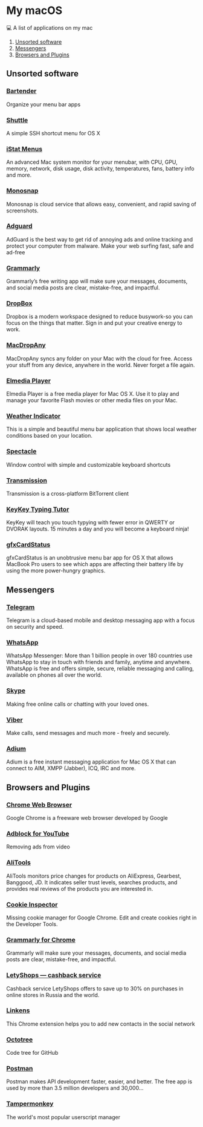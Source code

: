 # My macOS
💻 A list of applications on my mac

1. [Unsorted software](#unsorted-software)
2. [Messengers](#messengers)
3. [Browsers and Plugins](#browsers-and-plugins)

## Unsorted software
### [Bartender](https://www.macbartender.com/)
Organize your menu bar apps

### [Shuttle](http://fitztrev.github.io/shuttle/)
A simple SSH shortcut menu for OS X

### [iStat Menus](https://bjango.com/mac/istatmenus/)
An advanced Mac system monitor for your menubar, with CPU, GPU, memory, network, disk usage, disk activity, temperatures, fans, battery info and more.

### [Monosnap](https://monosnap.com/)
Monosnap is cloud service that allows easy, convenient, and rapid saving of screenshots.

### [Adguard](https://adguard.com)
AdGuard is the best way to get rid of annoying ads and online tracking and protect your computer from malware. Make your web surfing fast, safe and ad-free

### [Grammarly](https://www.grammarly.com)
Grammarly’s free writing app will make sure your messages, documents, and social media posts are clear, mistake-free, and impactful.

### [DropBox](https://dropbox.com)
Dropbox is a modern workspace designed to reduce busywork-so you can focus on the things that matter. Sign in and put your creative energy to work.

### [MacDropAny](http://www.zibity.com/macdropany.html)
MacDropAny syncs any folder on your Mac with the cloud for free. Access your stuff from any device, anywhere in the world. Never forget a file again.

### [Elmedia Player](https://mac.eltima.com/media-player.html)
Elmedia Player is a free media player for Mac OS X. Use it to play and manage your favorite Flash movies or other media files on your Mac.

### [Weather Indicator](https://itunes.apple.com/us/app/weather-indicator/id1181817945)
This is a simple and beautiful menu bar application that shows local weather conditions based on your location.

### [Spectacle](https://www.spectacleapp.com/)
Window control with simple and customizable keyboard shortcuts

### [Transmission](https://transmissionbt.com/)
Transmission is a cross-platform BitTorrent client

### [KeyKey Typing Tutor](http://keykey.ninja/)
KeyKey will teach you touch typying with fewer error in QWERTY or DVORAK layouts. 15 minutes a day and you will become a keyboard ninja!

### [gfxCardStatus](https://gfx.io/)
gfxCardStatus is an unobtrusive menu bar app for OS X that allows MacBook Pro users to see which apps are affecting their battery life by using the more power-hungry graphics.

## Messengers
### [Telegram](https://telegram.org/)
Telegram is a cloud-based mobile and desktop messaging app with a focus on security and speed.

### [WhatsApp](https://www.whatsapp.com/)
WhatsApp Messenger: More than 1 billion people in over 180 countries use WhatsApp to stay in touch with friends and family, anytime and anywhere. WhatsApp is free and offers simple, secure, reliable messaging and calling, available on phones all over the world.

### [Skype](https://skype.com/)
Making free online calls or chatting with your loved ones.

### [Viber](https://www.viber.com/)
Make calls, send messages and much more - freely and securely.

### [Adium](https://adium.im/)
Adium is a free instant messaging application for Mac OS X that can connect to AIM, XMPP (Jabber), ICQ, IRC and more.

## Browsers and Plugins

### [Chrome Web Browser](https://www.google.com/chrome/)
Google Chrome is a freeware web browser developed by Google

### [Adblock for YouTube](https://chrome.google.com/webstore/detail/adblock-for-youtube/cmedhionkhpnakcndndgjdbohmhepckk)
Removing ads from video

### [AliTools](https://alitools.io)
AliTools monitors price changes for products on AliExpress, Gearbest, Banggood, JD. It indicates seller trust levels, searches products, and provides real reviews of the products you are interested in.

### [Cookie Inspector](https://chrome.google.com/webstore/detail/cookie-inspector/jgbbilmfbammlbbhmmgaagdkbkepnijn)
Missing cookie manager for Google Chrome. Edit and create cookies right in the Developer Tools.

### [Grammarly for Chrome](https://chrome.google.com/webstore/detail/grammarly-for-chrome/kbfnbcaeplbcioakkpcpgfkobkghlhen)
Grammarly will make sure your messages, documents, and social media posts are clear, mistake-free, and impactful.

### [LetyShops — cashback service](https://letyshops.com/)
Cashback service LetyShops offers to save up to 30% on purchases in online stores in Russia and the world.

### [Linkens](https://chrome.google.com/webstore/detail/linkens/hjngmlepjloblimbhocofmodjihjklhf)
This Chrome extension helps you to add new contacts in the social network

### [Octotree](https://chrome.google.com/webstore/detail/linkens/hjngmlepjloblimbhocofmodjihjklhf)
Code tree for GitHub

### [Postman](https://chrome.google.com/webstore/detail/postman/fhbjgbiflinjbdggehcddcbncdddomop)
Postman makes API development faster, easier, and better. The free app is used by more than 3.5 million developers and 30,000…

### [Tampermonkey](https://chrome.google.com/webstore/detail/tampermonkey/dhdgffkkebhmkfjojejmpbldmpobfkfo)
The world's most popular userscript manager
